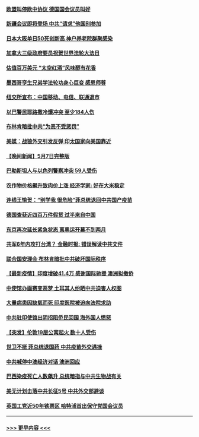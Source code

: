#### [欧盟叫停欧中协议 德国国会议员叫好](../pages/prog202/a103113716.md?t=05082202) 
#### [新疆会议即将登场 中共“请求”他国别参加](../pages/prog202/a103113559.md?t=05082202) 
#### [日本大阪单日50死创新高 神户养老院群聚感染](../pages/prog202/a103113496.md?t=05082202) 
#### [加拿大三级政府要员祝贺世界法轮大法日](../pages/prog202/a103113475.md?t=05082202) 
#### [估值百万美元 “太空红酒”风味醇有花香](../pages/prog202/a103113522.md?t=05082202) 
#### [墨西哥孪生兄弟学法轮功身心巨变 感恩师尊](../pages/prog202/a103113527.md?t=05082202) 
#### [纽交所宣布：中国移动、电信、联通退市](../pages/prog202/a103113504.md?t=05082202) 
#### [以巴警民耶路撒冷爆冲突 至少184人伤](../pages/prog202/a103113474.md?t=05082202) 
#### [布林肯暗批中共“为恶不受惩罚”](../pages/prog202/a103113478.md?t=05082202) 
#### [美媒：战狼外交引发反弹 印太国家向美国靠近](../pages/prog202/a103113477.md?t=05082202) 
#### [【晚间新闻】5月7日完整版](../pages/prog202/a103113422.md?t=05082202) 
#### [巴勒斯坦人与以色列警察冲突 59人受伤](../pages/prog202/a103113260.md?t=05082202) 
#### [农作物价格飙升致肉价上涨 经济学家: 好在大米稳定](../pages/prog202/a103112937.md?t=05082202) 
#### [连线王愉贺：“别学我 很危险”菲总统退回中共国产疫苗](../pages/prog202/a103112448.md?t=05082202) 
#### [德国查获近四百万件假货 过半来自中国](../pages/prog202/a103111575.md?t=05082202) 
#### [东京再次延长紧急状态 离奥运开幕不到两月](../pages/prog202/a103113291.md?t=05082202) 
#### [共军6年内攻打台湾？ 金融时报: 错误解读中共文件](../pages/prog202/a103113200.md?t=05082202) 
#### [联合国安理会 布林肯暗批中共破坏国际秩序](../pages/prog202/a103113274.md?t=05082202) 
#### [【最新疫情】印度增破41.4万 感谢国际驰援 澳洲拟撤侨](../pages/prog202/a103113055.md?t=05082202) 
#### [中使馆办画赛变恶梦 土耳其人纷晒中共迫害人权图](../pages/prog202/a103113201.md?t=05082202) 
#### [大量病患因缺氧而死 印度医院被迫向法院求助](../pages/prog202/a103112931.md?t=05082202) 
#### [中共驻印使馆出阴招阻侨民回国 海外国人愤怒](../pages/prog202/a103113050.md?t=05082202) 
#### [【突发】伦敦19层公寓起火 数十人受伤](../pages/prog202/a103113096.md?t=05082202) 
#### [世卫不挺 菲总统退国药 中共疫苗外交遇挫](../pages/prog202/a103113071.md?t=05082202) 
#### [中共喊停中澳经济对话 澳洲回应](../pages/prog202/a103113069.md?t=05082202) 
#### [巴西染疫死亡人数飙升 总统暗指与中共生物战有关](../pages/prog202/a103112927.md?t=05082202) 
#### [美无计划击落中共长征5号 中共外交部避谈](../pages/prog202/a103113029.md?t=05082202) 
#### [英国工党近50年铁票区 哈特浦首出保守党国会议员](../pages/prog202/a103113010.md?t=05082202) 

----
#### [ >>> 更早内容 <<< ](../indexes/prog202-earlier.md)
